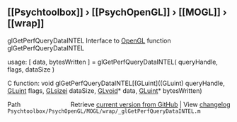 ## [[Psychtoolbox]] &#8250; [[PsychOpenGL]] &#8250; [[MOGL]] &#8250; [[wrap]]

glGetPerfQueryDataINTEL  Interface to [OpenGL](OpenGL) function glGetPerfQueryDataINTEL  
  
usage:  [ data, bytesWritten ] = glGetPerfQueryDataINTEL( queryHandle, flags, dataSize )  
  
C function:  void glGetPerfQueryDataINTEL[(GLuint]((GLuint) queryHandle, [GLuint](GLuint) flags, [GLsizei](GLsizei) dataSize, [GLvoid](GLvoid)\* data, [GLuint](GLuint)\* bytesWritten)  




<div class="code_header" style="text-align:right;">
  <span style="float:left;">Path&nbsp;&nbsp;</span> <span class="counter">Retrieve <a href=
  "https://raw.github.com/Psychtoolbox-3/Psychtoolbox-3/beta/Psychtoolbox/PsychOpenGL/MOGL/wrap/_glGetPerfQueryDataINTEL.m">current version from GitHub</a> | View <a href=
  "https://github.com/Psychtoolbox-3/Psychtoolbox-3/commits/beta/Psychtoolbox/PsychOpenGL/MOGL/wrap/_glGetPerfQueryDataINTEL.m">changelog</a></span>
</div>
<div class="code">
  <code>Psychtoolbox/PsychOpenGL/MOGL/wrap/_glGetPerfQueryDataINTEL.m</code>
</div>

